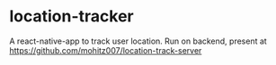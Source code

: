 # location-tracker
A react-native-app to track user location.
Run on backend, present at https://github.com/mohitz007/location-track-server 

